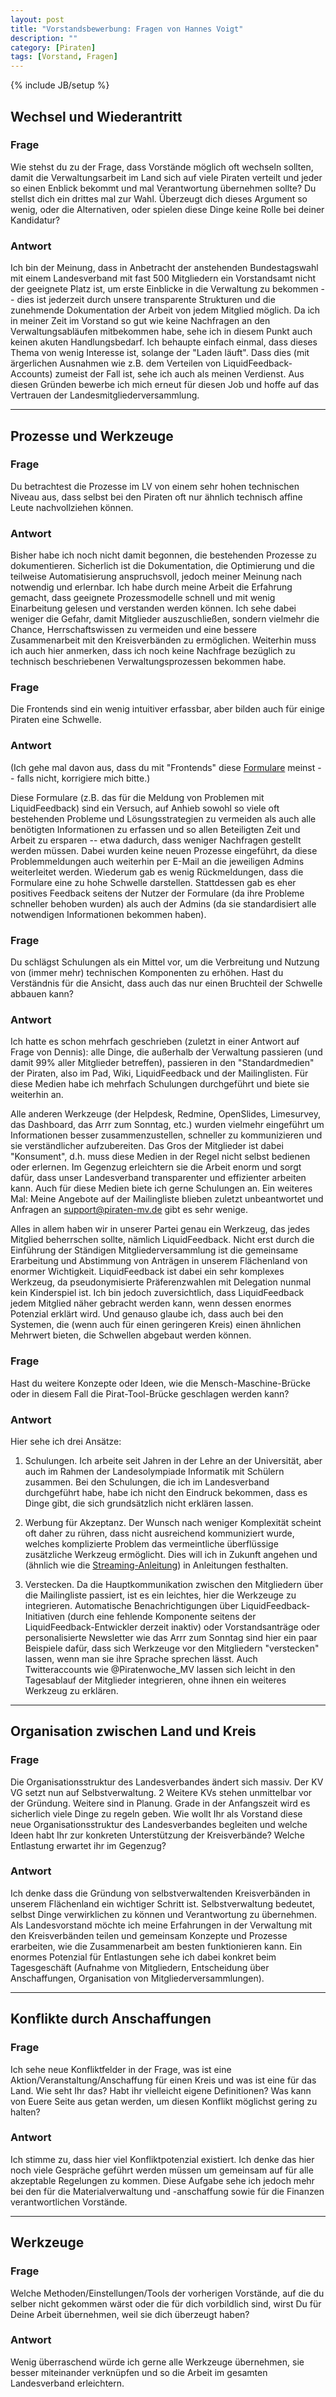```yaml
---
layout: post
title: "Vorstandsbewerbung: Fragen von Hannes Voigt"
description: ""
category: [Piraten]
tags: [Vorstand, Fragen]
---
```

{% include JB/setup %}

## Wechsel und Wiederantritt

### Frage

Wie stehst du zu der Frage, dass Vorstände möglich oft wechseln sollten, damit die Verwaltungsarbeit im Land sich auf viele Piraten verteilt und jeder so einen Enblick bekommt und mal Verantwortung übernehmen sollte? Du stellst dich ein drittes mal zur Wahl. Überzeugt dich dieses Argument so wenig, oder die Alternativen, oder spielen diese Dinge keine Rolle bei deiner Kandidatur?

### Antwort

Ich bin der Meinung, dass in Anbetracht der anstehenden Bundestagswahl mit einem Landesverband mit fast 500 Mitgliedern ein Vorstandsamt nicht der geeignete Platz ist, um erste Einblicke in die Verwaltung zu bekommen -- dies ist jederzeit durch unsere transparente Strukturen und die zunehmende Dokumentation der Arbeit von jedem Mitglied möglich. Da ich in meiner Zeit im Vorstand so gut wie keine Nachfragen an den Verwaltungsabläufen mitbekommen habe, sehe ich in diesem Punkt auch keinen akuten Handlungsbedarf. Ich behaupte einfach einmal, dass dieses Thema von wenig Interesse ist, solange der "Laden läuft". Dass dies (mit ärgerlichen Ausnahmen wie z.B. dem Verteilen von LiquidFeedback-Accounts) zumeist der Fall ist, sehe ich auch als meinen Verdienst. Aus diesen Gründen bewerbe ich mich erneut für diesen Job und hoffe auf das Vertrauen der Landesmitgliederversammlung.

* * * *

## Prozesse und Werkzeuge

### Frage

Du betrachtest die Prozesse im LV von einem sehr hohen technischen
Niveau aus, dass selbst bei den Piraten oft nur ähnlich technisch
affine Leute nachvollziehen können.

### Antwort

Bisher habe ich noch nicht damit begonnen, die bestehenden Prozesse zu dokumentieren. Sicherlich ist die Dokumentation, die Optimierung und die teilweise Automatisierung anspruchsvoll, jedoch meiner Meinung nach notwendig und erlernbar. Ich habe durch meine Arbeit die Erfahrung gemacht, dass geeignete Prozessmodelle schnell und mit wenig Einarbeitung gelesen und verstanden werden können. Ich sehe dabei weniger die Gefahr, damit Mitglieder auszuschließen, sondern vielmehr die Chance, Herrschaftswissen zu vermeiden und eine bessere Zusammenarbeit mit den Kreisverbänden zu ermöglichen. Weiterhin muss ich auch hier anmerken, dass ich noch keine Nachfrage bezüglich zu technisch beschriebenen Verwaltungsprozessen bekommen habe.

### Frage

Die Frontends sind ein wenig intuitiver erfassbar, aber bilden auch
für einige Piraten eine Schwelle.

### Antwort

(Ich gehe mal davon aus, dass du mit "Frontends" diese [Formulare](http://service.piratenpartei-mv.de/formulare/) meinst -- falls nicht, korrigiere mich bitte.)

Diese Formulare (z.B. das für die Meldung von Problemen mit LiquidFeedback) sind ein Versuch, auf Anhieb sowohl so viele oft bestehenden Probleme und Lösungsstrategien zu vermeiden als auch alle benötigten Informationen zu erfassen und so allen Beteiligten Zeit und Arbeit zu ersparen -- etwa dadurch, dass weniger Nachfragen gestellt werden müssen. Dabei wurden keine neuen Prozesse eingeführt, da diese Problemmeldungen auch weiterhin per E-Mail an die jeweiligen Admins weiterleitet werden. Wiederum gab es wenig Rückmeldungen, dass die Formulare eine zu hohe Schwelle darstellen. Stattdessen gab es eher positives Feedback seitens der Nutzer der Formulare (da ihre Probleme schneller behoben wurden) als auch der Admins (da sie standardisiert alle notwendigen Informationen bekommen haben).

### Frage

Du schlägst Schulungen als ein Mittel vor, um die Verbreitung und
Nutzung von (immer mehr) technischen Komponenten zu erhöhen. Hast du
Verständnis für die Ansicht, dass auch das nur einen Bruchteil der
Schwelle abbauen kann?

### Antwort

Ich hatte es schon mehrfach geschrieben (zuletzt in einer Antwort auf Frage von Dennis): alle Dinge, die außerhalb der Verwaltung passieren (und damit 99% aller Mitglieder betreffen), passieren in den "Standardmedien" der Piraten, also im Pad, Wiki, LiquidFeedback und der Mailinglisten. Für diese Medien habe ich mehrfach Schulungen durchgeführt und biete sie weiterhin an.

Alle anderen Werkzeuge (der Helpdesk, Redmine, OpenSlides, Limesurvey, das Dashboard, das Arrr zum Sonntag, etc.) wurden vielmehr eingeführt um Informationen besser zusammenzustellen, schneller zu kommunizieren und sie verständlicher aufzubereiten. Das Gros der Mitglieder ist dabei "Konsument", d.h. muss diese Medien in der Regel nicht selbst bedienen oder erlernen. Im Gegenzug erleichtern sie die Arbeit enorm und sorgt dafür, dass unser Landesverband transparenter und effizienter arbeiten kann. Auch für diese Medien biete ich gerne Schulungen an. Ein weiteres Mal: Meine Angebote auf der Mailingliste blieben zuletzt unbeantwortet und Anfragen an <support@piraten-mv.de> gibt es sehr wenige.

Alles in allem haben wir in unserer Partei genau ein Werkzeug, das jedes Mitglied beherrschen sollte, nämlich LiquidFeedback. Nicht erst durch die Einführung der Ständigen Mitgliederversammlung ist die gemeinsame Erarbeitung und Abstimmung von Anträgen in unserem Flächenland von enormer Wichtigkeit. LiquidFeedback ist dabei ein sehr komplexes Werkzeug, da pseudonymisierte Präferenzwahlen mit Delegation nunmal kein Kinderspiel ist. Ich bin jedoch zuversichtlich, dass LiquidFeedback jedem Mitglied näher gebracht werden kann, wenn dessen enormes Potenzial erklärt wird. Und genauso glaube ich, dass auch bei den Systemen, die (wenn auch für einen geringeren Kreis) einen ähnlichen Mehrwert bieten, die Schwellen abgebaut werden können.

### Frage

Hast du weitere Konzepte oder Ideen, wie die Mensch-Maschine-Brücke
oder in diesem Fall die Pirat-Tool-Brücke geschlagen werden kann?

### Antwort

Hier sehe ich drei Ansätze:

1. Schulungen. Ich arbeite seit Jahren in der Lehre an der Universität, aber auch im Rahmen der Landesolympiade Informatik mit Schülern zusammen. Bei den Schulungen, die ich im Landesverband durchgeführt habe, habe ich nicht den Eindruck bekommen, dass es Dinge gibt, die sich grundsätzlich nicht erklären lassen.

2. Werbung für Akzeptanz. Der Wunsch nach weniger Komplexität scheint oft daher zu rühren, dass nicht ausreichend kommuniziert wurde, welches komplizierte Problem das vermeintliche überflüssige zusätzliche Werkzeug ermöglicht. Dies will ich in Zukunft angehen und (ähnlich wie die [Streaming-Anleitung](http://wiki.piratenpartei.de/MV:Streaming)) in Anleitungen festhalten.

3. Verstecken. Da die Hauptkommunikation zwischen den Mitgliedern über die Mailingliste passiert, ist es ein leichtes, hier die Werkzeuge zu integrieren. Automatische Benachrichtigungen über LiquidFeedback-Initiativen (durch eine fehlende Komponente seitens der LiquidFeedback-Entwickler derzeit inaktiv) oder Vorstandsanträge oder personalisierte Newsletter wie das Arrr zum Sonntag sind hier ein paar Beispiele dafür, dass sich Werkzeuge vor den Mitgliedern "verstecken" lassen, wenn man sie ihre Sprache sprechen lässt. Auch Twitteraccounts wie @Piratenwoche_MV lassen sich leicht in den Tagesablauf der Mitglieder integrieren, ohne ihnen ein weiteres Werkzeug zu erklären.

* * * *

## Organisation zwischen Land und Kreis

### Frage

Die Organisationsstruktur des Landesverbandes ändert sich massiv. Der KV VG setzt nun auf Selbstverwaltung. 2 Weitere KVs stehen unmittelbar vor der Gründung. Weitere sind in Planung. Grade in der Anfangszeit wird es sicherlich viele Dinge zu regeln geben. Wie wollt Ihr als Vorstand diese neue Organisationsstruktur des Landesverbandes begleiten und welche Ideen habt Ihr zur konkreten Unterstützung der Kreisverbände? Welche Entlastung erwartet ihr im Gegenzug?

### Antwort

Ich denke dass die Gründung von selbstverwaltenden Kreisverbänden in unserem Flächenland ein wichtiger Schritt ist. Selbstverwaltung bedeutet, selbst Dinge verwirklichen zu können und Verantwortung zu übernehmen. Als Landesvorstand möchte ich meine Erfahrungen in der Verwaltung mit den Kreisverbänden teilen und gemeinsam Konzepte und Prozesse erarbeiten, wie die Zusammenarbeit am besten funktionieren kann. Ein enormes Potenzial für Entlastungen sehe ich dabei konkret beim Tagesgeschäft (Aufnahme von Mitgliedern, Entscheidung über Anschaffungen, Organisation von Mitgliederversammlungen).

* * * *

## Konflikte durch Anschaffungen

### Frage

Ich sehe neue Konfliktfelder in der Frage, was ist eine
Aktion/Veranstaltung/Anschaffung für einen Kreis und was ist eine für
das Land. Wie seht Ihr das? Habt ihr vielleicht eigene Definitionen?
Was kann von Euere Seite aus getan werden, um diesen Konflikt
möglichst gering zu halten?

### Antwort

Ich stimme zu, dass hier viel Konfliktpotenzial existiert. Ich denke das hier noch viele Gespräche geführt werden müssen um gemeinsam auf für alle akzeptable Regelungen zu kommen. Diese Aufgabe sehe ich jedoch mehr bei den für die Materialverwaltung und -anschaffung sowie für die Finanzen verantwortlichen Vorstände.

* * * *

## Werkzeuge

### Frage

Welche Methoden/Einstellungen/Tools der vorherigen Vorstände, auf die du selber nicht gekommen wärst oder die für dich vorbildlich sind, wirst Du für Deine Arbeit übernehmen, weil sie dich überzeugt haben?

### Antwort

Wenig überraschend würde ich gerne alle Werkzeuge übernehmen, sie besser miteinander verknüpfen und so die Arbeit im gesamten Landesverband erleichtern.
